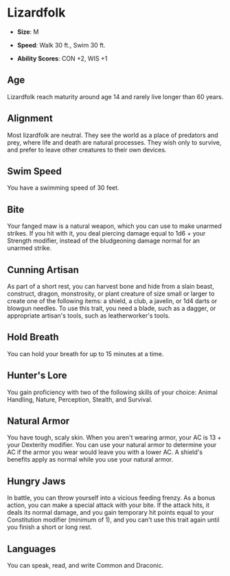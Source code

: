 # Lizardfolk


- **Size**: M

- **Speed**: Walk 30 ft., Swim 30 ft.

- **Ability Scores**: CON +2, WIS +1

## Age
Lizardfolk reach maturity around age 14 and rarely live longer than 60 years.

## Alignment
Most lizardfolk are neutral. They see the world as a place of predators and prey, where life and death are natural processes. They wish only to survive, and prefer to leave other creatures to their own devices.

## Swim Speed
You have a swimming speed of 30 feet.

## Bite
Your fanged maw is a natural weapon, which you can use to make unarmed strikes. If you hit with it, you deal piercing damage equal to 1d6 + your Strength modifier, instead of the bludgeoning damage normal for an unarmed strike.

## Cunning Artisan
As part of a short rest, you can harvest bone and hide from a slain beast, construct, dragon, monstrosity, or plant creature of size small or larger to create one of the following items: a shield, a club, a javelin, or 1d4 darts or blowgun needles. To use this trait, you need a blade, such as a dagger, or appropriate artisan's tools, such as leatherworker's tools.

## Hold Breath
You can hold your breath for up to 15 minutes at a time.

## Hunter's Lore
You gain proficiency with two of the following skills of your choice: Animal Handling, Nature, Perception, Stealth, and Survival.

## Natural Armor
You have tough, scaly skin. When you aren't wearing armor, your AC is 13 + your Dexterity modifier. You can use your natural armor to determine your AC if the armor you wear would leave you with a lower AC. A shield's benefits apply as normal while you use your natural armor.

## Hungry Jaws
In battle, you can throw yourself into a vicious feeding frenzy. As a bonus action, you can make a special attack with your bite. If the attack hits, it deals its normal damage, and you gain temporary hit points equal to your Constitution modifier (minimum of 1), and you can't use this trait again until you finish a short or long rest.

## Languages
You can speak, read, and write Common and Draconic.